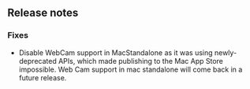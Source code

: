 ## Release notes

### Fixes

-   Disable WebCam support in MacStandalone as it was using newly-deprecated APIs, which made publishing to the Mac App Store impossible. Web Cam support in mac standalone will come back in a future release.
